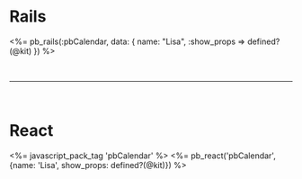 # Rails
<%= pb_rails(:pbCalendar, data: { name: "Lisa", :show_props => defined?(@kit) }) %>

<br/><hr/><br/>

# React
<%= javascript_pack_tag 'pbCalendar' %>
<%= pb_react('pbCalendar', {name: 'Lisa', show_props: defined?(@kit)}) %>
